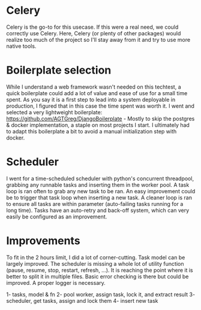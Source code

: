 # Celery
Celery is the go-to for this usecase. If this were a real need, we could correctly use Celery. Here, Celery (or plenty of other packages) would realize too much of the project so I'll stay away from it and try to use more native tools.

# Boilerplate selection
While I understand a web framework wasn't needed on this techtest, a quick boilerplate could add a lot of value and ease of use for a small time spent. As you say it is a first step to lead into a system deployable in production, I figured that in this case the time spent was worth it.
I went and selected a very lightweight boilerplate: https://github.com/AGTGreg/DjangoBoilerplate - Mostly to skip the postgres & docker implementation, a staple on most projects I start.
I ultimately had to adapt this boilerplate a bit to avoid a manual initialization step with docker.

# Scheduler
I went for a time-scheduled scheduler with python's concurrent threadpool, grabbing any runnable tasks and inserting them in the worker pool.
A task loop is ran often to grab any new task to be ran. An easy improvement could be to trigger that task loop when inserting a new task.
A cleaner loop is ran to ensure all tasks are within parameter (auto-failing tasks running for a long time).
Tasks have an auto-retry and back-off system, which can very easily be configured as an improvement.

# Improvements
To fit in the 2 hours limit, I did a lot of corner-cutting. Task model can be largely improved. The scheduler is missing a whole lot of utility function (pause, resume, stop, restart, refresh, ...). It is reaching the point where it is better to split it in multiple files.
Basic error checking is there but could be improved.
A proper logger is necessary.

1- tasks, model & fn
2- pool worker, assign task, lock it, and extract result
3- scheduler, get tasks, assign and lock them
4- insert new task